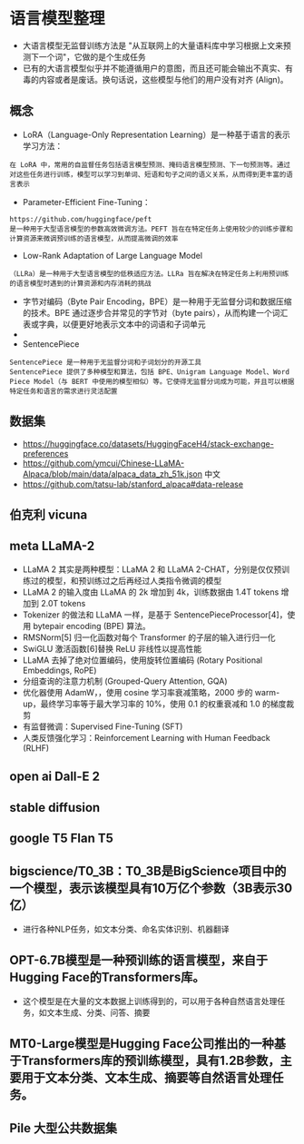 # 语言模型整理
- 大语言模型无监督训练方法是 "从互联网上的大量语料库中学习根据上文来预测下一个词"，它做的是个生成任务
- 已有的大语言模型似乎并不能遵循用户的意图，而且还可能会输出不真实、有毒的内容或者是废话。换句话说，这些模型与他们的用户没有对齐 (Align)。
## 概念
- LoRA（Language-Only Representation Learning）是一种基于语言的表示学习方法：
```
在 LoRA 中，常用的自监督任务包括语言模型预测、掩码语言模型预测、下一句预测等。通过对这些任务进行训练，模型可以学习到单词、短语和句子之间的语义关系，从而得到更丰富的语言表示
```
- Parameter-Efficient Fine-Tuning：
```
https://github.com/huggingface/peft
是一种用于大型语言模型的参数高效微调方法。PEFT 旨在在特定任务上使用较少的训练步骤和计算资源来微调预训练的语言模型，从而提高微调的效率
```
- Low-Rank Adaptation of Large Language Model
```
（LLRa）是一种用于大型语言模型的低秩适应方法。LLRa 旨在解决在特定任务上利用预训练的语言模型时遇到的计算资源和内存消耗的挑战
```
- 字节对编码（Byte Pair Encoding，BPE）是一种用于无监督分词和数据压缩的技术。BPE 通过逐步合并常见的字节对（byte pairs），从而构建一个词汇表或字典，以便更好地表示文本中的词语和子词单元
- 
- SentencePiece
```
SentencePiece 是一种用于无监督分词和子词划分的开源工具
SentencePiece 提供了多种模型和算法，包括 BPE、Unigram Language Model、Word Piece Model（与 BERT 中使用的模型相似）等。它使得无监督分词成为可能，并且可以根据特定任务和语言的需求进行灵活配置
```
## 数据集
- https://huggingface.co/datasets/HuggingFaceH4/stack-exchange-preferences
- https://github.com/ymcui/Chinese-LLaMA-Alpaca/blob/main/data/alpaca_data_zh_51k.json 中文
- https://github.com/tatsu-lab/stanford_alpaca#data-release
## 伯克利 vicuna 
## meta LLaMA-2
- LLaMA 2 其实是两种模型：LLaMA 2 和 LLaMA 2-CHAT，分别是仅仅预训练过的模型，和预训练过之后再经过人类指令微调的模型
- LLaMA 2 的输入度由 LLaMA 的 2k 增加到 4k，训练数据由 1.4T tokens 增加到 2.0T tokens
- Tokenizer 的做法和 LLaMA 一样，是基于 SentencePieceProcessor[4]，使用 bytepair encoding (BPE) 算法。
- RMSNorm[5] 归一化函数对每个 Transformer 的子层的输入进行归一化
- SwiGLU 激活函数[6]替换 ReLU 非线性以提高性能
- LLaMA 去掉了绝对位置编码，使用旋转位置编码 (Rotary Positional Embeddings, RoPE)
- 分组查询的注意力机制 (Grouped-Query Attention, GQA)
- 优化器使用 AdamW，，使用 cosine 学习率衰减策略，2000 步的 warm-up，最终学习率等于最大学习率的 10%，使用 0.1 的权重衰减和 1.0 的梯度裁剪
- 有监督微调：Supervised Fine-Tuning (SFT)
- 人类反馈强化学习：Reinforcement Learning with Human Feedback (RLHF)
## open ai Dall-E 2
## stable diffusion
## google T5 Flan T5
## bigscience/T0_3B：T0_3B是BigScience项目中的一个模型，表示该模型具有10万亿个参数（3B表示30亿）
- 进行各种NLP任务，如文本分类、命名实体识别、机器翻译
## OPT-6.7B模型是一种预训练的语言模型，来自于Hugging Face的Transformers库。
- 这个模型是在大量的文本数据上训练得到的，可以用于各种自然语言处理任务，如文本生成、分类、问答、摘要
## MT0-Large模型是Hugging Face公司推出的一种基于Transformers库的预训练模型，具有1.2B参数，主要用于文本分类、文本生成、摘要等自然语言处理任务。
## Pile 大型公共数据集
